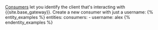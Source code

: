 [Consumers](/gateway/entities/consumer/) let you identify the client that's interacting with {{site.base_gateway}}. Create a new consumer with just a username:
{% entity_examples %}
entities:
  consumers:
    - username: alex
{% endentity_examples %}